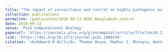 ```yaml
---
title: "The impact of surveillance and control on highly pathogenic avian influenza outbreaks in poultry in Dhaka division, Bangladesh"
collection: publications
permalink: /publication/2018-09-13-H5N1_Bangladesh_control
date: 2018-09-13
venue: 'PLoS Computational Biology'
paperurl: 'https://journals.plos.org/ploscompbiol/article/file?id=10.1371/journal.pcbi.1006439&type=printable'
link: 'https://doi.org/10.1371/journal.pcbi.1006439'
citation: '<b>Edward M Hill</b>, Thomas House, Madhur S. Dhingra, Wantanee Kalpravidh, Subhash Morzaria, Muzaffar G. Osmani, Eric Brum, Mat Yamage, Md. A. Kalam, Diann J. Prosser, John Y. Takekawa, Xiangming Xiao, Marius Gilbert, Michael J.Tildesley. (2018). &quot;The impact of surveillance and control on highly pathogenic avian influenza outbreaks in poultry in Dhaka division, Bangladesh.&quot; <i>PLoS Computational Biology</i>. <b>14</b>(9): e1006439. doi:10.1371/journal.pcbi.1006439.'
---
```

